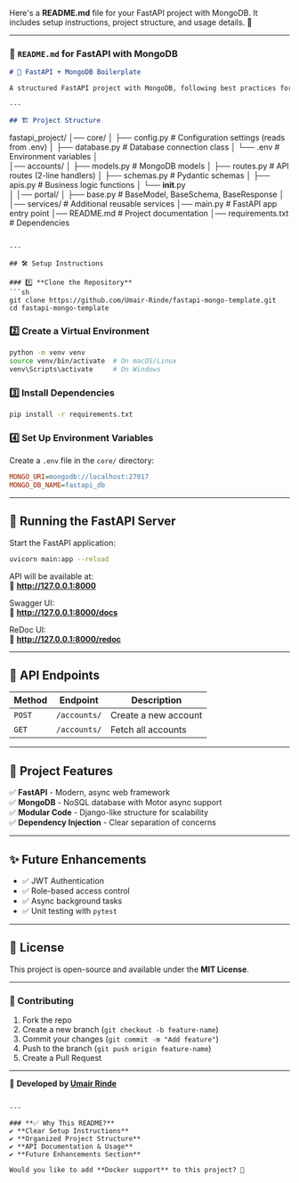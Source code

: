 Here's a **README.md** file for your FastAPI project with MongoDB. It includes setup instructions, project structure, and usage details. 🚀  

---

### **📌 `README.md` for FastAPI with MongoDB**
```markdown
# 🚀 FastAPI + MongoDB Boilerplate

A structured FastAPI project with MongoDB, following best practices for modularity and scalability.

---

## 🏗️ Project Structure

```
fastapi_project/
│── core/
│   ├── config.py       # Configuration settings (reads from .env)
│   ├── database.py     # Database connection class
│   └── .env            # Environment variables
│   
│── accounts/
│   ├── models.py       # MongoDB models
│   ├── routes.py       # API routes (2-line handlers)
│   ├── schemas.py      # Pydantic schemas
│   ├── apis.py         # Business logic functions
│   └── __init__.py     
│
│── portal/
│   ├── base.py         # BaseModel, BaseSchema, BaseResponse
│
│── services/           # Additional reusable services
│── main.py             # FastAPI app entry point
│── README.md           # Project documentation
│── requirements.txt    # Dependencies
```

---

## 🛠️ Setup Instructions

### 1️⃣ **Clone the Repository**
```sh
git clone https://github.com/Umair-Rinde/fastapi-mongo-template.git
cd fastapi-mongo-template
```

### 2️⃣ **Create a Virtual Environment**
```sh
python -m venv venv
source venv/bin/activate  # On macOS/Linux
venv\Scripts\activate     # On Windows
```

### 3️⃣ **Install Dependencies**
```sh
pip install -r requirements.txt
```

### 4️⃣ **Set Up Environment Variables**
Create a `.env` file in the `core/` directory:

```ini
MONGO_URI=mongodb://localhost:27017
MONGO_DB_NAME=fastapi_db
```

---

## 🚀 Running the FastAPI Server

Start the FastAPI application:
```sh
uvicorn main:app --reload
```

API will be available at:  
🔗 **http://127.0.0.1:8000**

Swagger UI:  
📜 **http://127.0.0.1:8000/docs**

ReDoc UI:  
📜 **http://127.0.0.1:8000/redoc**

---

## 📡 API Endpoints

| Method | Endpoint           | Description             |
|--------|--------------------|-------------------------|
| `POST` | `/accounts/`       | Create a new account   |
| `GET`  | `/accounts/`       | Fetch all accounts     |

---

## 🔧 Project Features

✅ **FastAPI** - Modern, async web framework  
✅ **MongoDB** - NoSQL database with Motor async support  
✅ **Modular Code** - Django-like structure for scalability  
✅ **Dependency Injection** - Clear separation of concerns  

---

## ✨ Future Enhancements
- ✅ JWT Authentication  
- ✅ Role-based access control  
- ✅ Async background tasks  
- ✅ Unit testing with `pytest`  

---

## 📝 License
This project is open-source and available under the **MIT License**.

---

### 🤝 Contributing
1. Fork the repo  
2. Create a new branch (`git checkout -b feature-name`)  
3. Commit your changes (`git commit -m "Add feature"`)  
4. Push to the branch (`git push origin feature-name`)  
5. Create a Pull Request  

---

🔹 **Developed by [Umair Rinde](https://github.com/Umair-Rinde)**  
```

---

### **✅ Why This README?**
✔ **Clear Setup Instructions**  
✔ **Organized Project Structure**  
✔ **API Documentation & Usage**  
✔ **Future Enhancements Section**  

Would you like to add **Docker support** to this project? 🚀